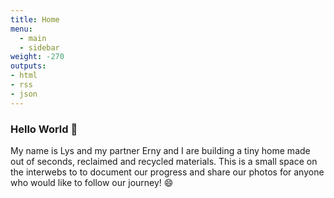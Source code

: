 ```yaml
---
title: Home
menu:
  - main
  - sidebar
weight: -270
outputs:
- html
- rss
- json
---
```


### Hello World :wave:

My name is Lys and my partner Erny and I are building a tiny home made out of seconds, reclaimed and recycled materials. This is a small space on the interwebs to to document our progress and share our photos for anyone who would like to follow our journey! 
😄
